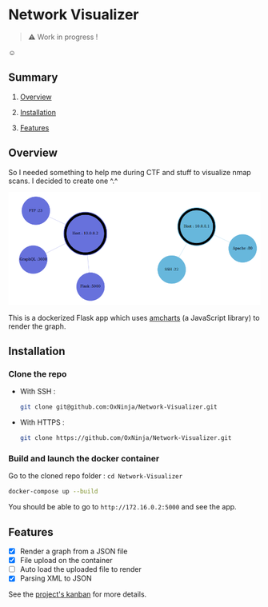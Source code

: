# Network Visualizer

> :warning: Work in progress !

:relaxed:

## Summary

1. [Overview](#overview)

2. [Installation](#installation)

3. [Features](#features)

## Overview

So I needed something to help me during CTF and stuff to visualize nmap scans. I decided to create one ^.^

![Overview of the app](overview.png)

This is a dockerized Flask app which uses [amcharts](https://www.amcharts.com/) (a JavaScript library) to render the graph.

## Installation

### Clone the repo

* With SSH :

    ```bash
    git clone git@github.com:OxNinja/Network-Visualizer.git
    ```

* With HTTPS :

    ```bash
    git clone https://github.com/OxNinja/Network-Visualizer.git
    ```

### Build and launch the docker container

Go to the cloned repo folder : `cd Network-Visualizer`

```bash
docker-compose up --build
```

You should be able to go to `http://172.16.0.2:5000` and see the app.

## Features

- [x] Render a graph from a JSON file
- [x] File upload on the container
- [ ] Auto load the uploaded file to render
- [x] Parsing XML to JSON

See the [project's kanban](https://github.com/OxNinja/Network-Visualizer/projects/1) for more details.

